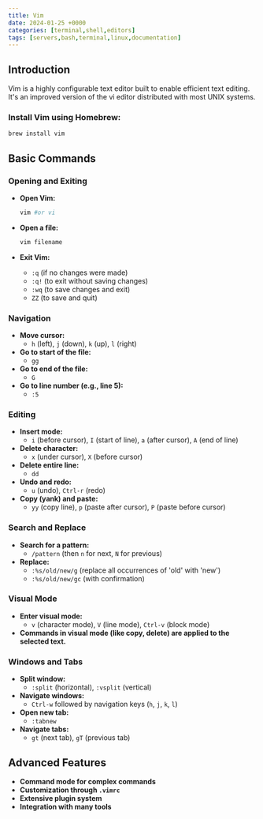 ```yaml
---
title: Vim
date: 2024-01-25 +0000
categories: [terminal,shell,editors]
tags: [servers,bash,terminal,linux,documentation]
---
```


## Introduction

Vim is a highly configurable text editor built to enable efficient text editing. It's an improved version of the vi editor distributed with most UNIX systems.

### Install Vim using Homebrew:

```bash
brew install vim
```

## Basic Commands

### Opening and Exiting

- **Open Vim:**

  ```bash
  vim #or vi
  ```
  
- **Open a file:**

  ```bash
  vim filename
  ```

- **Exit Vim:**
  - `:q` (if no changes were made)
  - `:q!` (to exit without saving changes)
  - `:wq` (to save changes and exit)
  - `ZZ` (to save and quit)

### Navigation

- **Move cursor:**
  - `h` (left), `j` (down), `k` (up), `l` (right)
- **Go to start of the file:**
  - `gg`
- **Go to end of the file:**
  - `G`
- **Go to line number (e.g., line 5):**
  - `:5`

### Editing

- **Insert mode:**
  - `i` (before cursor), `I` (start of line), `a` (after cursor), `A` (end of line)
- **Delete character:**
  - `x` (under cursor), `X` (before cursor)
- **Delete entire line:**
  - `dd`
- **Undo and redo:**
  - `u` (undo), `Ctrl-r` (redo)
- **Copy (yank) and paste:**
  - `yy` (copy line), `p` (paste after cursor), `P` (paste before cursor)

### Search and Replace

- **Search for a pattern:**
  - `/pattern` (then `n` for next, `N` for previous)
- **Replace:**
  - `:%s/old/new/g` (replace all occurrences of 'old' with 'new')
  - `:%s/old/new/gc` (with confirmation)

### Visual Mode

- **Enter visual mode:**
  - `v` (character mode), `V` (line mode), `Ctrl-v` (block mode)
- **Commands in visual mode (like copy, delete) are applied to the selected text.**

### Windows and Tabs

- **Split window:**
  - `:split` (horizontal), `:vsplit` (vertical)
- **Navigate windows:**
  - `Ctrl-w` followed by navigation keys (`h`, `j`, `k`, `l`)
- **Open new tab:**
  - `:tabnew`
- **Navigate tabs:**
  - `gt` (next tab), `gT` (previous tab)

## Advanced Features

- **Command mode for complex commands**
- **Customization through `.vimrc`**
- **Extensive plugin system**
- **Integration with many tools**
